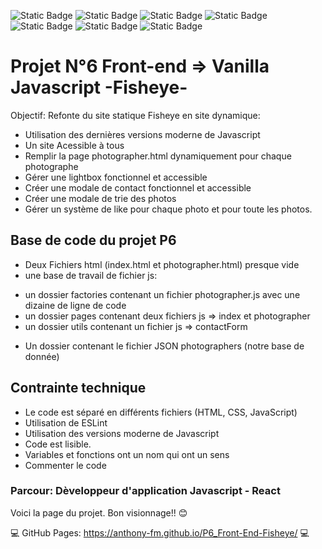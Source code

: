 ![Static Badge](https://img.shields.io/badge/JavaScript-323330?style=for-the-badge&logo=javascript&logoColor=F7DF1E)
![Static Badge](https://img.shields.io/badge/HTML5-E34F26?style=for-the-badge&logo=html5&logoColor=white)
![Static Badge](https://img.shields.io/badge/CSS3-1572B6?style=for-the-badge&logo=css3&logoColor=white)
![Static Badge](https://img.shields.io/badge/Font_Awesome-339AF0?style=for-the-badge&logo=fontawesome&logoColor=white)
![Static Badge](https://img.shields.io/badge/GitHub%20Pages-222222?style=for-the-badge&logo=GitHub%20Pages&logoColor=white)
![Static Badge](https://img.shields.io/badge/VSCode-0078D4?style=for-the-badge&logo=visual%20studio%20code&logoColor=white)
![Static Badge](https://img.shields.io/badge/eslint-3A33D1?style=for-the-badge&logo=eslint&logoColor=white)

# Projet N°6 Front-end => Vanilla Javascript -Fisheye- #
Objectif: Refonte du site statique Fisheye en site dynamique:
- Utilisation des dernières versions moderne de Javascript
- Un site Acessible à tous
- Remplir la page photographer.html dynamiquement pour chaque photographe
- Gérer une lightbox fonctionnel et accessible
- Créer une modale de contact fonctionnel et accessible
- Créer une modale de trie des photos
- Gérer un système de like pour chaque photo et pour toute les photos.

## Base de code du projet P6 
* Deux Fichiers html (index.html et photographer.html) presque vide
* une base de travail de fichier js:
- un dossier factories contenant un fichier photographer.js avec une dizaine de ligne de code
- un dossier pages contenant deux fichiers js => index et photographer
- un dossier utils contenant un fichier js => contactForm
* Un dossier contenant le fichier JSON photographers (notre base de donnée)

## Contrainte technique
- Le code est séparé en différents fichiers (HTML, CSS, JavaScript)
- Utilisation de ESLint
- Utilisation des versions moderne de Javascript
- Code est lisible. 
- Variables et fonctions ont un nom qui ont un sens
- Commenter le code 

### Parcour: Dèveloppeur d'application Javascript - React ###

Voici la page du projet. Bon visionnage!! :blush:

:computer: GitHub Pages: https://anthony-fm.github.io/P6_Front-End-Fisheye/ :computer:

